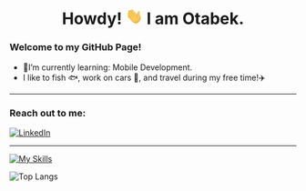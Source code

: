 <h1 align="center"> Howdy! <img width="30px" src="https://github.com/bsovs/bsovs/blob/main/assets/hi.gif"> I am Otabek. </h1>
<h3>Welcome to my GitHub Page!</h3>

<ul>
  <li>📱I’m currently learning: Mobile Development.</li>
  <li>I like to fish 🐟, work on cars 🔧, and travel during my free time!✈️</li>
</ul>

<hr></hr>

<h3>Reach out to me:</h3>

[![LinkedIn](https://skillicons.dev/icons?i=linkedin)](https://www.linkedin.com/in/mavlonovo/)

  
<hr></hr>

[![My Skills](https://skillicons.dev/icons?i=js,html,css,java,nodejs,react,azure,express,docker,cpp,mongodb,linux,kotlin,npm,postman,qt,sqlite)]()

![Top Langs](https://github-readme-stats.vercel.app/api/top-langs/?username=otabek7&layout=compact&langs_count=8&theme=dark)
